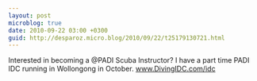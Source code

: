 ```yaml
---
layout: post
microblog: true
date: 2010-09-22 03:00 +0300
guid: http://desparoz.micro.blog/2010/09/22/t25179130721.html
---
```

Interested in becoming a @PADI Scuba Instructor? I have a part time PADI IDC running in Wollongong in October. www.DivingIDC.com/idc
